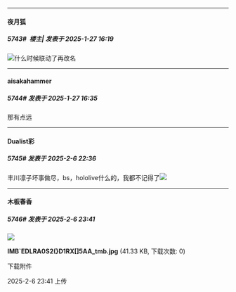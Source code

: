 ﻿
*****

####  夜月狐  
##### 5743#         楼主| 发表于 2025-1-27 16:19

<img src="https://static.saraba1st.com/image/smiley/face2017/009.gif" referrerpolicy="no-referrer">什么时候联动了再改名


*****

####  aisakahammer  
##### 5744#       发表于 2025-1-27 16:35

那有点远

*****

####  Dualist彩  
##### 5745#       发表于 2025-2-6 22:36

丰川凛子坏事做尽，bs，hololive什么的，我都不记得了<img src="https://static.saraba1st.com/image/smiley/face2017/066.png" referrerpolicy="no-referrer">


*****

####  木板春香  
##### 5746#       发表于 2025-2-6 23:41

<img src="https://img.saraba1st.com/forum/202502/06/234125n0pra5ya41gl444m.jpg" referrerpolicy="no-referrer">

<strong>IMB`EDLRA0S2(}D1RX[]5AA_tmb.jpg</strong> (41.33 KB, 下载次数: 0)

下载附件

2025-2-6 23:41 上传

